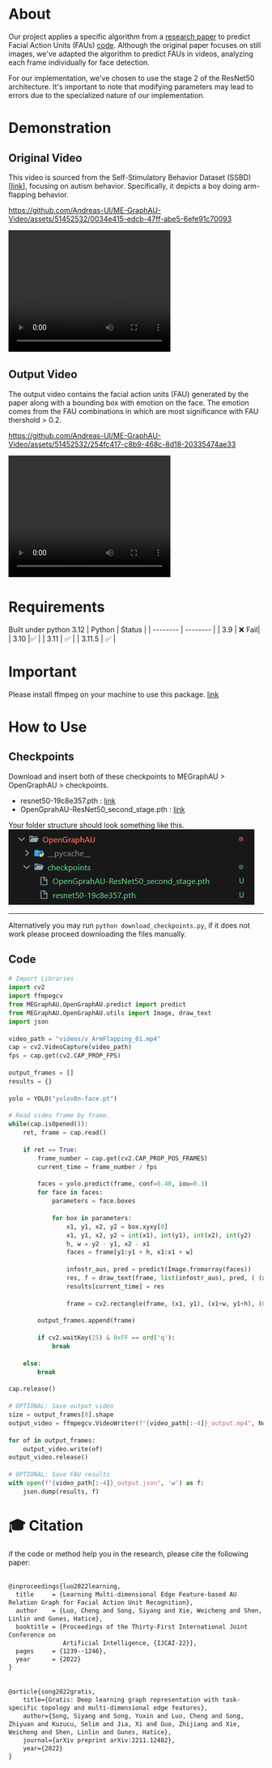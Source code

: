 # About
Our project applies a specific algorithm from a [research paper](https://arxiv.org/abs/2205.01782) to predict Facial Action Units (FAUs) [code](https://github.com/CVI-SZU/ME-GraphAU). Although the original paper focuses on still images, we've adapted the algorithm to predict FAUs in videos, analyzing each frame individually for face detection.

For our implementation, we've chosen to use the stage 2 of the ResNet50 architecture. It's important to note that modifying parameters may lead to errors due to the specialized nature of our implementation.

# Demonstration
## Original Video
This video is sourced from the Self-Stimulatory Behavior Dataset (SSBD) [[link](https://ieeexplore.ieee.org/document/6755972)], focusing on autism behavior. Specifically, it depicts a boy doing arm-flapping behavior.


https://github.com/Andreas-UI/ME-GraphAU-Video/assets/51452532/0034e415-edcb-47ff-abe5-6efe91c70093


<video width="320" height="240" controls>
  <source src="videos/v_ArmFlapping_01.mp4" type="video/mp4">
  Your browser does not support the video tag.
</video>

## Output Video
The output video contains the facial action units (FAU) generated by the paper along with a bounding box with emotion on the face. The emotion comes from the FAU combinations in which are most significance with FAU thershold > 0.2.


https://github.com/Andreas-UI/ME-GraphAU-Video/assets/51452532/254fc417-c8b9-468c-8d18-20335474ae33


<video width="320" height="240" controls>
  <source src="videos/demo_v_ArmFlapping_01_output.mp4" type="video/mp4">
  Your browser does not support the video tag.
</video>

# Requirements
Built under python 3.12 
| Python | Status |
| -------- | -------- |
| 3.9 | :x: Fail|
| 3.10 |:white_check_mark: |
| 3.11 | :white_check_mark: |
| 3.11.5 | :white_check_mark: |

# Important
Please install ffmpeg on your machine to use this package. [link](https://www.hostinger.my/tutorials/how-to-install-ffmpeg)

# How to Use
## Checkpoints
Download and insert both of these checkpoints to MEGraphAU > OpenGraphAU > checkpoints.
* resnet50-19c8e357.pth : [link](https://download.pytorch.org/models/resnet50-19c8e357.pth)
* OpenGprahAU-ResNet50_second_stage.pth : [link](https://drive.google.com/file/d/1UMnpbj_YKlqHF1m0DHV0KYD3qmcOmeXp/view?usp=sharing)

Your folder structure should look something like this.<br>
![alt text](image.png)

---
Alternatively you may run `python download_checkpoints.py`, if it does not work please proceed downloading the files manually.

## Code
```python
# Import Libraries
import cv2
import ffmpegcv
from MEGraphAU.OpenGraphAU.predict import predict
from MEGraphAU.OpenGraphAU.utils import Image, draw_text
import json

video_path = "videos/v_ArmFlapping_01.mp4"
cap = cv2.VideoCapture(video_path)
fps = cap.get(cv2.CAP_PROP_FPS)

output_frames = []
results = {}

yolo = YOLO("yolov8n-face.pt")

# Read video frame by frame.
while(cap.isOpened()):
    ret, frame = cap.read()

    if ret == True:
        frame_number = cap.get(cv2.CAP_PROP_POS_FRAMES)
        current_time = frame_number / fps

        faces = yolo.predict(frame, conf=0.40, iou=0.3)
        for face in faces:
            parameters = face.boxes

            for box in parameters:
                x1, y1, x2, y2 = box.xyxy[0]
                x1, y1, x2, y2 = int(x1), int(y1), int(x2), int(y2)
                h, w = y2 - y1, x2 - x1
                faces = frame[y1:y1 + h, x1:x1 + w] 

                infostr_aus, pred = predict(Image.fromarray(faces))
                res, f = draw_text(frame, list(infostr_aus), pred, ( (x1, y1), (x1+w, y1+h)))
                results[current_time] = res

                frame = cv2.rectangle(frame, (x1, y1), (x1+w, y1+h), (0, 0, 255), 2) 
        
        output_frames.append(frame)
    
        if cv2.waitKey(25) & 0xFF == ord('q'):
            break
    
    else: 
        break

cap.release()

# OPTIONAL: Save output video
size = output_frames[0].shape
output_video = ffmpegcv.VideoWriter(f"{video_path[:-4]}_output.mp4", None, fps)

for of in output_frames:
    output_video.write(of)
output_video.release()

# OPTIONAL: Save FAU results 
with open(f"{video_path[:-4]}_output.json", 'w') as f:
    json.dump(results, f)

```
🎓 Citation
=
if the code or method help you in the research, please cite the following paper:
```

@inproceedings{luo2022learning,
  title     = {Learning Multi-dimensional Edge Feature-based AU Relation Graph for Facial Action Unit Recognition},
  author    = {Luo, Cheng and Song, Siyang and Xie, Weicheng and Shen, Linlin and Gunes, Hatice},
  booktitle = {Proceedings of the Thirty-First International Joint Conference on
               Artificial Intelligence, {IJCAI-22}},
  pages     = {1239--1246},
  year      = {2022}
}


@article{song2022gratis,
    title={Gratis: Deep learning graph representation with task-specific topology and multi-dimensional edge features},
    author={Song, Siyang and Song, Yuxin and Luo, Cheng and Song, Zhiyuan and Kuzucu, Selim and Jia, Xi and Guo, Zhijiang and Xie, Weicheng and Shen, Linlin and Gunes, Hatice},
    journal={arXiv preprint arXiv:2211.12482},
    year={2022}
}



```
